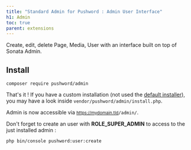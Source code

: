 ```yaml
---
title: "Standard Admin for Pushword : Admin User Interface"
h1: Admin
toc: true
parent: extensions
---
```


Create, edit, delete Page, Media, User with an interface built on top of Sonata Admin.

## Install

```shell
composer require pushword/admin
```

That's it ! If you have a custom installation (not used the [default installer](/installation)),
you may have a look inside `vendor/pushword/admin/install.php`.

Admin is now accessible via <small>https://mydomain.tld</small>`/admin/`.

Don't forget to create an user with **ROLE_SUPER_ADMIN** to access to the just installed admin :

```shell
php bin/console pushword:user:create
```
